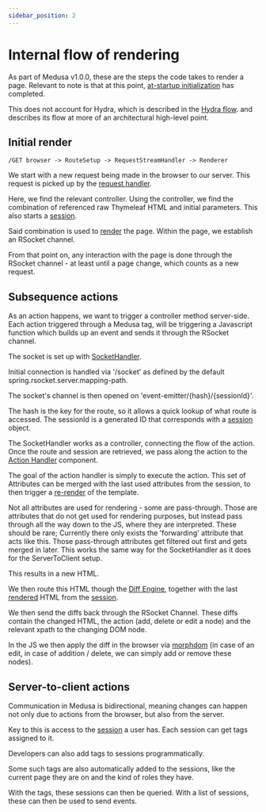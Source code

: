 ```yaml
---
sidebar_position: 2
---
```


# Internal flow of rendering

As part of Medusa v1.0.0, these are the steps the code takes to render a page. Relevant to note is that at this point, [at-startup initialization](/docs/internals/at-startup-initialization.md) has completed. 

This does not account for Hydra, which is described in the [Hydra flow](/docs/internals/hydra-flow.md). and describes its flow at more of an architectural high-level point. 

## Initial render

`/GET browser -> RouteSetup -> RequestStreamHandler -> Renderer`

We start with a new request being made in the browser to our server. This request is picked up by the [request handler](/docs/internals/components.md#req-handler).

Here, we find the relevant controller. Using the controller, we find the combination of referenced raw Thymeleaf HTML and initial parameters. This also starts a [session](/docs/internals/components.md#session).

Said combination is used to [render](/docs/internals/components.md#renderer) the page. Within the page, we establish an RSocket channel. 

From that point on, any interaction with the page is done through the RSocket channel - at least until a page change, which counts as a new request.  

## Subsequence actions

As an action happens, we want to trigger a controller method server-side. Each action triggered through a Medusa tag, 
will be triggering a Javascript function which builds up an event and sends it through the RSocket channel.

The socket is set up with [SocketHandler](/docs/internals/components.md#socket-handler). 

Initial connection is handled via '/socket' as defined by the default spring.rsocket.server.mapping-path.

The socket's channel is then opened on 'event-emitter/{hash}/{sessionId}'. 

The hash is the key for the route, so it allows a quick lookup of what route is accessed. The sessionId is a generated ID that corresponds with a [session](/docs/internals/components.md#session) object.

The SocketHandler works as a controller, connecting the flow of the action. Once the route and session are retrieved, we pass along the action to the [Action Handler](/docs/internals/components.md#action-handler) component.

The goal of the action handler is simply to execute the action. This set of Attributes can be merged with the last used attributes from the session, to then trigger a [re-render](/docs/internals/components.md#renderer) of the template.

Not all attributes are used for rendering - some are pass-through. Those are attributes that do not get used for rendering purposes, but instead pass through all the way down to the JS, where they are interpreted. These should be rare; Currently there only exists the 'forwarding' attribute that acts like this.
Those pass-through attributes get filtered out first and gets merged in later. This works the same way for the SocketHandler as it does for the ServerToClient setup.

This results in a new HTML. 

We then route this HTML though the [Diff Engine](/docs/internals/components.md#diff-engine), together with the last [rendered](/docs/internals/components.md#renderer) HTML from the [session](/docs/internals/components.md#session).

We then send the diffs back through the RSocket Channel. These diffs contain the changed HTML, the action (add, delete or edit a node) and the relevant xpath to the changing DOM node.

In the JS we then apply the diff in the browser via [morphdom](https://github.com/patrick-steele-idem/morphdom) (in case of an edit, in case of addition / delete, we can simply add or remove these nodes).

## Server-to-client actions

Communication in Medusa is bidirectional, meaning changes can happen not only due to actions from the browser, but also from the server.

Key to this is access to the [session](/docs/internals/components.md#-session) a user has. Each session can get tags assigned to it.

Developers can also add tags to sessions programmatically. 

Some such tags are also automatically added to the sessions, like the current page they are on and the kind of roles they have.

With the tags, these sessions can then be queried. With a list of sessions, these can then be used to send events.